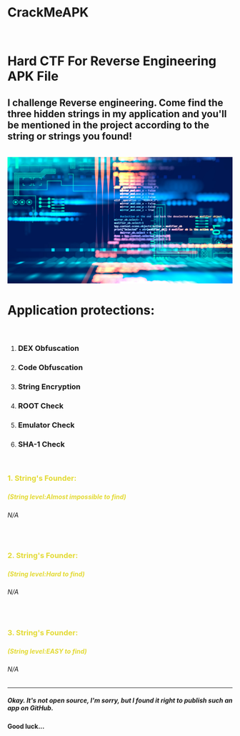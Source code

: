 # CrackMeAPK
<br>
<H1>Hard CTF For Reverse Engineering APK File</H1>
<H2>I challenge Reverse engineering. Come find the <b>three hidden strings</b> in my application and you'll be mentioned in the project according to the string or strings you found!</H2>
<br>

<img src="picture.jpg">
<br>
<H1>Application protections:</H1><br>
<ol>
  <li><H3>DEX Obfuscation</H3></li>
  <li><H3>Code Obfuscation</H3></li>
  <li><H3>String Encryption</H3></li>
  <li><H3>ROOT Check</H3></li>
  <li><H3>Emulator Check</H3></li>
  <li><H3>SHA-1 Check</H3></li>
</ol>
<br>
<H3><p style="color:#e3da34";>1. String's Founder:</p><H3>
<H5><p style="color:#e3da34";>(String level:Almost impossible to find)</p><H5>
<H6>N/A</H6>
  
<br>

<H3><p style="color:#e3da34";>2. String's Founder:</p><H3>
<H5><p style="color:#e3da34";>(String level:Hard to find)</p><H5>
<H6>N/A</H6>
 
<br>
  
<H3><p style="color:#e3da34";>3. String's Founder:</p><H3>
<H5><p style="color:#e3da34";>(String level:EASY to find)</p><H5>
<H6>N/A</H6>

<hr>
<H5>Okay. It's not open source, I'm sorry, but I found it right to publish such an app on GitHub.</H5>
<H4>Good luck...</H4>

